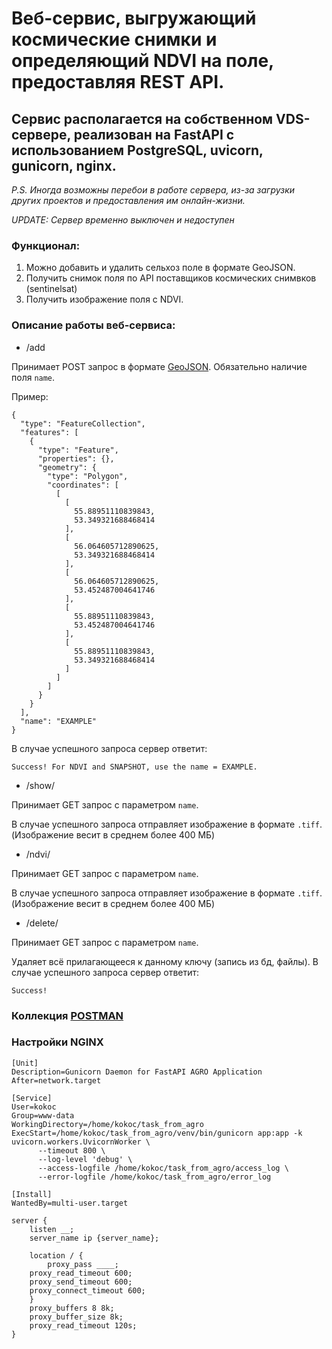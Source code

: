 # Веб-сервис, выгружающий космические снимки и определяющий NDVI на поле, предоставляя REST API.

## Сервис располагается на собственном VDS-сервере, реализован на FastAPI с использованием PostgreSQL, uvicorn, gunicorn, nginx.

*P.S. Иногда возможны перебои в работе сервера, из-за загрузки других проектов и предоставления им онлайн-жизни.*

*UPDATE: Сервер временно выключен и недоступен*

### Функционал:

1. Можно добавить и удалить сельхоз поле в формате GeoJSON.
2. Получить снимок поля по API поставщиков космических снимвков (sentinelsat)
3. Получить изображение поля с NDVI.

### Описание работы веб-сервиса:

* /add

Принимает POST запрос в формате [GeoJSON](https://ru.wikipedia.org/w/index.php?title=GeoJSON&stable=1). Обязательно наличие поля `name`.

Пример:

```
{
  "type": "FeatureCollection",
  "features": [
    {
      "type": "Feature",
      "properties": {},
      "geometry": {
        "type": "Polygon",
        "coordinates": [
          [
            [
              55.88951110839843,
              53.349321688468414
            ],
            [
              56.064605712890625,
              53.349321688468414
            ],
            [
              56.064605712890625,
              53.452487004641746
            ],
            [
              55.88951110839843,
              53.452487004641746
            ],
            [
              55.88951110839843,
              53.349321688468414
            ]
          ]
        ]
      }
    }
  ],
  "name": "EXAMPLE"
}
```

В случае успешного запроса сервер ответит:

```
Success! For NDVI and SNAPSHOT, use the name = EXAMPLE.
```

* /show/

Принимает GET запрос с параметром `name`.

В случае успешного запроса отправляет изображение в формате `.tiff`. (Изображение весит в среднем более 400 МБ)

* /ndvi/

Принимает GET запрос с параметром `name`.

В случае успешного запроса отправляет изображение в формате `.tiff`. (Изображение весит в среднем более 400 МБ)

* /delete/

Принимает GET запрос с параметром `name`.

Удаляет всё прилагающееся к данному ключу (запись из бд, файлы). В случае успешного запроса сервер ответит:

```
Success!
```

### Коллекция [POSTMAN](https://github.com/192117/task_from_agro/blob/master/AGRO.postman_collection.json)

### Настройки NGINX

```
[Unit]
Description=Gunicorn Daemon for FastAPI AGRO Application
After=network.target

[Service]
User=kokoc
Group=www-data
WorkingDirectory=/home/kokoc/task_from_agro
ExecStart=/home/kokoc/task_from_agro/venv/bin/gunicorn app:app -k uvicorn.workers.UvicornWorker \
	  --timeout 800 \
	  --log-level 'debug' \
	  --access-logfile /home/kokoc/task_from_agro/access_log \
	  --error-logfile /home/kokoc/task_from_agro/error_log

[Install]
WantedBy=multi-user.target

```

```
server {
    listen __;
    server_name ip {server_name};

    location / {
        proxy_pass ____;
	proxy_read_timeout 600;
	proxy_send_timeout 600;
	proxy_connect_timeout 600;
    }
    proxy_buffers 8 8k;
    proxy_buffer_size 8k;
    proxy_read_timeout 120s;
}

```
